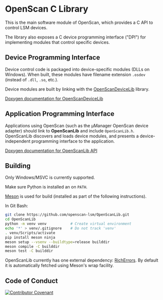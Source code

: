 OpenScan C Library
==================

This is the main software module of OpenScan, which provides a C API to control
LSM devices.

The library also exposes a C device programming interface ("DPI") for
implementing modules that control specific devices.


Device Programming Interface
----------------------------

Device control code is packaged into device-specific modules (DLLs on
Windows). When built, these modules have filename extension `.osdev` (instead
of `.dll`, `.so`, etc.).

Device modules are built by linking with the
[OpenScanDeviceLib](OpenScanDeviceLib/README.md) library.

[Doxygen documentation for OpenScanDeviceLib](https://openscan-lsm.github.io/OpenScanLib/OpenScanDeviceLib/)


Application Programming Interface
---------------------------------

Applications using OpenScan (such as the µManager OpenScan device adapter)
should link to **OpenScanLib** and include `OpenScanLib.h`. OpenScanLib
discovers and loads device modules, and presents a device-independent
programming interface to the application.

[Doxygen documentation for OpenScanLib API](https://openscan-lsm.github.io/OpenScanLib/OpenScanLib/)


Building
--------

Only Windows/MSVC is currently supported.

Make sure Python is installed an on `PATH`.

[Meson](https://mesonbuild.com/) is used for build (installed as part of the
following instructions).

In Git Bash:

```sh
git clone https://github.com/openscan-lsm/OpenScanLib.git
cd OpenScanLib
python -m venv venv           # Create virtual environment
echo '*' > venv/.gitignore    # Do not track 'venv'
. venv/Scripts/activate
pip install meson ninja
meson setup --vsenv --buildtype=release builddir
meson compile -C builddir
meson test -C builddir
```

OpenScanLib currently has one external dependency:
[RichErrors](https://github.com/marktsuchida/RichErrors). By default it is
automatically fetched using Meson's wrap facility.

Code of Conduct
---------------

[![Contributor Covenant](https://img.shields.io/badge/Contributor%20Covenant-2.0-4baaaa.svg)](https://github.com/openscan-lsm/OpenScan/blob/main/CODE_OF_CONDUCT.md)


